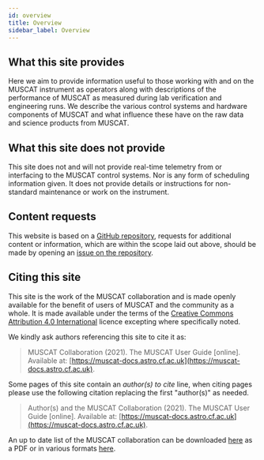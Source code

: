 ```yaml
---
id: overview
title: Overview
sidebar_label: Overview
---
```


## What this site provides

Here we aim to provide information useful to those working with and on the MUSCAT instrument as operators along with descriptions of the performance of MUSCAT as measured during lab verification and engineering runs. We describe the various control systems and hardware components of MUSCAT and what influence these have on the raw data and science products from MUSCAT.

## What this site does not provide

This site does not and will not provide real-time telemetry from or interfacing to the MUSCAT control systems. Nor is any form of scheduling information given. It does not provide details or instructions for non-standard maintenance or work on the instrument.

## Content requests

This website is based on a [GitHub repository](https://www.github.com/muscat-instrument/documentation), requests for additional content or information, which are within the scope laid out above, should be made by opening an [issue on the repository](https://github.com/muscat-instrument/documentation/issues/new/choose).

## Citing this site

This site is the work of the MUSCAT collaboration and is made openly available for the benefit of users of MUSCAT and the community as a whole. It is made available under the terms of the [Creative Commons Attribution 4.0 International](https://creativecommons.org/licenses/by/4.0/) licence excepting where specifically noted.

We kindly ask authors referencing this site to cite it as:<br />
> MUSCAT Collaboration (2021). The MUSCAT User Guide \[online\]. Available at: [https://muscat-docs.astro.cf.ac.uk](https://muscat-docs.astro.cf.ac.uk).

Some pages of this site contain an _author(s) to cite_ line, when citing pages please use the following citation replacing the first "author(s)" as needed.<br />
> Author(s) and the MUSCAT Collaboration (2021). The MUSCAT User Guide \[online\]. Available at: [https://muscat-docs.astro.cf.ac.uk](https://muscat-docs.astro.cf.ac.uk).

An up to date list of the MUSCAT collaboration can be downloaded [here](https://github.com/muscat-instrument/members/releases/latest/download/member_list.pdf) as a PDF or in various formats [here](https://github.com/muscat-instrument/members/releases/latest).
